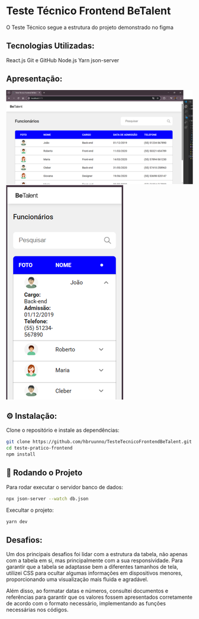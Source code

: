 # Teste Técnico Frontend BeTalent

O Teste Técnico segue a estrutura do projeto demonstrado no figma

## Tecnologias Utilizadas:

React.js
Git e  GitHub
Node.js
Yarn
json-server 

## Apresentação:
![imagem do teste para web](image.png)
![Responsividade](image-1.png)

## ⚙️ Instalação:
Clone o repositório e instale as dependências:
```bash
git clone https://github.com/hbruunno/TesteTecnicoFrontendBeTalent.git
cd teste-pratico-frontend
npm install
```

## 🚀 Rodando o Projeto
Para rodar executar o servidor banco de dados:
```bash
npx json-server --watch db.json
```
Execultar o projeto:
```bash
yarn dev
```
## Desafios:

Um dos principais desafios foi lidar com a estrutura da tabela, não apenas com a tabela em si, mas principalmente com a sua responsividade. Para garantir que a tabela se adaptasse bem a diferentes tamanhos de tela, utilizei CSS para ocultar algumas informações em dispositivos menores, proporcionando uma visualização mais fluida e agradável.

Além disso, ao formatar datas e números, consultei documentos e referências para garantir que os valores fossem apresentados corretamente de acordo com o formato necessário, implementando as funções necessárias nos códigos.
